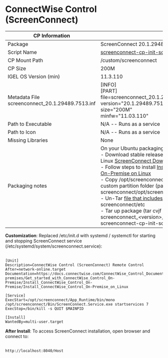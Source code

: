 # ConnectWise Control (ScreenConnect)

|  CP Information |            |
|-----------------|------------|
| Package | ScreenConnect 20.1.29489.7513 |
| Script Name | [screenconnect-cp-init-script.sh](screenconnect-cp-init-script.sh) |
| CP Mount Path | /custom/screenconnect |
| CP Size | 200M |
| IGEL OS Version (min) | 11.3.110 |
| Metadata File <br /> screenconnect_20.1.29489.7513.inf | [INFO] <br /> [PART] <br /> file=screenconnect_20.1.29489.7513_igel1.tar.bz2 <br /> version="20.1.29489.7513" <br /> size="200M" <br /> minfw="11.03.110" |
| Path to Executable | N/A -- Runs as a service |
| Path to Icon | N/A -- Runs as a service |
| Missing Libraries | None |
| Packaging notes | On your Ubuntu packaging system: <br /> - Download stable release of ScreenConnect for Linux [ScreenConnect Download](https://www.connectwise.com/software/control/download) <br /> - Follow steps to install [Install ConnectWise Control On-Premise on Linux](https://docs.connectwise.com/ConnectWise_Control_Documentation/On-premises/Get_started_with_ConnectWise_Control_On-Premise/Install_ConnectWise_Control_On-Premise/Install_ConnectWise_Control_On-Premise_on_Linux) <br /> - Copy /opt/screenconnect into screenconnect custom partition folder (path should look like screenconnect/opt/screenconnect) <br /> - Un-Tar [file that includes etc files](screenconnect_20.1.29489.7513_etc_igel1.tar.bz2) into screenconnect/etc<br /> - Tar up package (tar cvjf screenconnect_\<version\>_igel1.tar.bz2 screenconnect-cp-init-script.sh screenconnect)|

**Customization**: Replaced /etc/init.d with systemd / systemctl for starting and stopping ScreenConnect service (/etc/systemd/system/screenconnect.service):<br /><br />

```{/etc/systemd/system/screenconnect.service}
[Unit]
Description=ConnectWise Control (ScreenConnect) Remote Control
After=network-online.target
Documentation=https://docs.connectwise.com/ConnectWise_Control_Documentation/On-premises/Get_started_with_ConnectWise_Control_On-Premise/Install_ConnectWise_Control_On-Premise/Install_ConnectWise_Control_On-Premise_on_Linux

[Service]
ExecStart=/opt/screenconnect/App_Runtime/bin/mono /opt/screenconnect/Bin/ScreenConnect.Service.exe startservices 7
ExecStop=/bin/kill -s QUIT $MAINPID

[Install]
WantedBy=multi-user.target
  ```
**After Install**: To access ScreenConnect installation, open browser and connect to: <br /><br />

```{Access ScreenConnect installation}
http://localhost:8040/Host
  ```
